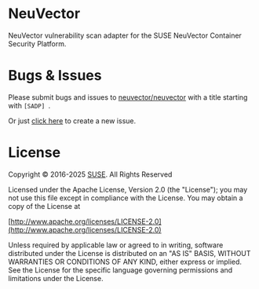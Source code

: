 # NeuVector

NeuVector vulnerability scan adapter for the SUSE NeuVector Container Security Platform.

# Bugs & Issues
Please submit bugs and issues to [neuvector/neuvector](//github.com/neuvector/neuvector/issues) with a title starting with `[SADP] `.

Or just [click here](//github.com/neuvector/neuvector/issues/new?title=%5BSADP%5D%20) to create a new issue.

# License

Copyright © 2016-2025 [SUSE](https://www.suse.com/products/rancher/security/). All Rights Reserved

Licensed under the Apache License, Version 2.0 (the "License");
you may not use this file except in compliance with the License.
You may obtain a copy of the License at

[http://www.apache.org/licenses/LICENSE-2.0](http://www.apache.org/licenses/LICENSE-2.0)

Unless required by applicable law or agreed to in writing, software
distributed under the License is distributed on an "AS IS" BASIS,
WITHOUT WARRANTIES OR CONDITIONS OF ANY KIND, either express or implied.
See the License for the specific language governing permissions and
limitations under the License.

